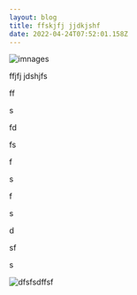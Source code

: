 ```yaml
---
layout: blog
title: ffskjfj jjdkjshf
date: 2022-04-24T07:52:01.158Z
---
```

![imnages](/img/ffclygrwuay7jsq.jpeg "girls")

ffjfj jdshjfs

ff

s

fd



fs

f

s

f



s



d

sf

s

![dfsfsdffsf](https://i.picsum.photos/id/197/200/200.jpg?hmac=QpHQ9OiY_-qagHPzHZgTw7I_nE3LevYjH_1k3-xLpPk "fdsdadadf fsafsd")